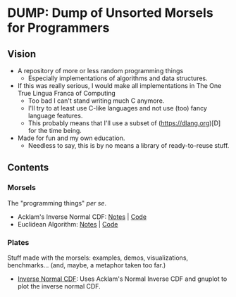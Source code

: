 # DUMP: Dump of Unsorted Morsels for Programmers

## Vision

* A repository of more or less random programming things
    * Especially implementations of algorithms and data structures.
* If this was really serious, I would make all implementations in The One True Lingua Franca of Computing
    * Too bad I can't stand writing much C anymore.
    * I'll try to at least use C-like languages and not use (too) fancy language features.
    * This probably means that I'll use a subset of (https://dlang.org)[D] for the time being.
* Made for fun and my own education.
    * Needless to say, this is by no means a library of ready-to-reuse stuff.

## Contents

### Morsels

The "programming things" *per se*.

* Acklam's Inverse Normal CDF: [Notes](morsels/acklams_inverse_normal_cdf/acklams_inverse_normal_cdf.md) | [Code](morsels/acklams_inverse_normal_cdf/acklams_inverse_normal_cdf.d)
* Euclidean Algorithm: [Notes](morsels/euclidean_algorithm/euclidean_algorithm.md) | [Code](morsels/euclidean_algorithm/euclidean_algorithm.d)


### Plates

Stuff made with the morsels: examples, demos, visualizations, benchmarks... (and, maybe, a metaphor taken too far.)

* [Inverse Normal CDF](plates/inverse_normal_cdf/inverse_normal_cdf.d): Uses Acklam's Normal Inverse CDF and gnuplot to plot the inverse normal CDF.
